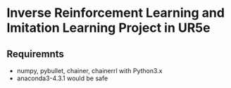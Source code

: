# Inverse Reinforcement Learning and Imitation Learning Project in UR5e
## Requiremnts
- numpy, pybullet, chainer, chainerrl with Python3.x
- anaconda3-4.3.1 would be safe
